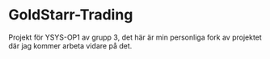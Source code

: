 # GoldStarr-Trading
Projekt för YSYS-OP1 av grupp 3, det här är min personliga fork av projektet där jag kommer arbeta vidare på det.
